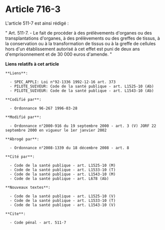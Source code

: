 # Article 716-3

L'article 511-7 est ainsi rédigé :

" Art. 511-7. - Le fait de procéder à des prélèvements d'organes ou des transplantations d'organes, à des prélèvements ou des
greffes de tissus, à la conservation ou à la transformation de tissus ou à la greffe de cellules hors d'un établissement
autorisé à cet effet est puni de deux ans d'emprisonnement et de 30 000 euros d'amende. "

**Liens relatifs à cet article**

	**Liens**:

	  - SPEC_APPLI: Loi n°92-1336 1992-12-16 art. 373
	  - PILOTE_SUIVEUR: Code de la santé publique - art. L1525-10 (Ab)
	  - PILOTE_SUIVEUR: Code de la santé publique - art. L1543-10 (Ab)

	**Codifié par**:

	  - Ordonnance 96-267 1996-03-28

	**Modifié par**:

	  - Ordonnance n°2000-916 du 19 septembre 2000 - art. 3 (V) JORF 22 septembre 2000 en vigueur le 1er janvier 2002

	**Abrogé par**:

	  - Ordonnance n°2008-1339 du 18 décembre 2008 - art. 8

	**Cité par**:

	  - Code de la santé publique - art. L1525-10 (M)
	  - Code de la santé publique - art. L1533-10 (T)
	  - Code de la santé publique - art. L1543-10 (M)
	  - Code de la santé publique - art. L678 (Ab)

	**Nouveaux textes**:

	  - Code de la santé publique - art. L1525-10 (V)
	  - Code de la santé publique - art. L1533-10 (T)
	  - Code de la santé publique - art. L1543-10 (V)

	**Cite**:

	  - Code pénal - art. 511-7
